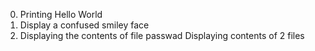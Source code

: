 0. Printing Hello World
1. Display a confused smiley face
2. Displaying the contents of file passwad
Displaying contents of 2 files
